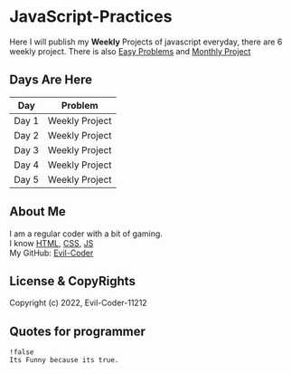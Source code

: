 # JavaScript-Practices
Here I will publish my **Weekly** Projects of javascript everyday, there are 6 weekly project. There is also [Easy Problems](https://github.com/Evil-Coder-11212/JS-Easy-Problems) and [Monthly Project](https://github.com/Evil-Coder-11212/JS-Monthly-Project)
 
## Days Are Here
|      Day      |         Problem        |
| ------------- | ---------------------- |
|   Day 1   | Weekly Project   |
|   Day 2   | Weekly Project   |
|   Day 3   | Weekly Project   |
|   Day 4   | Weekly Project |
|   Day 5   | Weekly Project   |

## About Me
I am a regular coder with a bit of gaming.<br/>
I know [HTML](https://en.wikipedia.org/wiki/HTML), [CSS](https://en.wikipedia.org/wiki/CSS), [JS](https://en.wikipedia.org/wiki/JS)<br/>
My GitHub: [Evil-Coder](https://github.com/Evil-Coder-11212)

## License & CopyRights
Copyright (c) 2022, Evil-Coder-11212<br/>

## Quotes for programmer
```
!false
Its Funny because its true.
```

